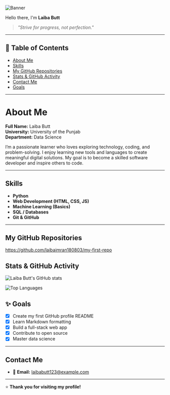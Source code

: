 ![Banner](https://media.giphy.com/media/L1R1tvI9svkIWwpVYr/giphy.gif)

Hello there, I'm **Laiba Butt**  

> _"Strive for progress, not perfection."_  

---

## 🧭 Table of Contents
- [About Me](#-about-me)
- [Skills](#%EF%B8%8F-skills)
- [My GitHub Repositories](#-my-github-repositories)
- [Stats & GitHub Activity](#-stats--github-activity)
- [Contact Me](#-contact-me)
- [Goals](#-goals)

---

# About Me  
**Full Name:** Laiba Butt  
**University:** University of the Punjab  
**Department:** Data Science  

I’m a passionate learner who loves exploring technology, coding, and problem-solving. I enjoy learning new tools and languages to create meaningful digital solutions. My goal is to become a skilled software developer and inspire others to code.  

---

## Skills  
-  **Python**  
-  **Web Development (HTML, CSS, JS)**  
-  **Machine Learning (Basics)**  
-  **SQL / Databases**  
-  **Git & GitHub**

---

## My GitHub Repositories  
https://github.com/laibaimran180803/my-first-repo
## Stats & GitHub Activity  

![Laiba Butt's GitHub stats](https://github-readme-stats.vercel.app/api?username=LaibaButt&show_icons=true&theme=radical)  

![Top Languages](https://github-readme-stats.vercel.app/api/top-langs/?username=LaibaButt&layout=compact&theme=radical)


## ✨ Goals  
- [x] Create my first GitHub profile README  
- [x] Learn Markdown formatting  
- [x] Build a full-stack web app  
- [x] Contribute to open source  
- [x] Master data science  

---

##  Contact Me  
- 📧 **Email:** [laibabutt123@example.com](mailto:li4673685@gmail.com) 

---

⭐ **Thank you for visiting my profile!**  
